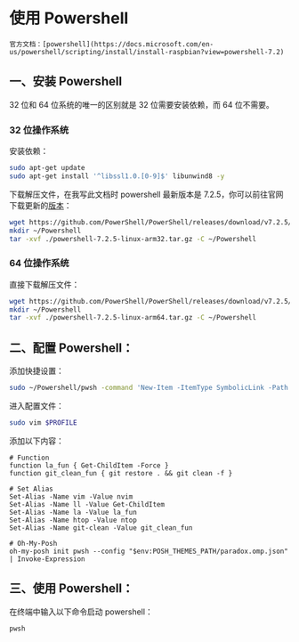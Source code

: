 # 使用 Powershell

```admonish info
官方文档：[powershell](https://docs.microsoft.com/en-us/powershell/scripting/install/install-raspbian?view=powershell-7.2)
```

## 一、安装 Powershell

32 位和 64 位系统的唯一的区别就是 32 位需要安装依赖，而 64 位不需要。

### 32 位操作系统

安装依赖：

```bash
sudo apt-get update
sudo apt-get install '^libssl1.0.[0-9]$' libunwind8 -y
```

下载解压文件，在我写此文档时 powershell 最新版本是 7.2.5，你可以前往官网下载更新的[版本](https://github.com/PowerShell/PowerShell/releases)：

```bash
wget https://github.com/PowerShell/PowerShell/releases/download/v7.2.5/powershell-7.2.5-linux-arm32.tar.gz
mkdir ~/Powershell
tar -xvf ./powershell-7.2.5-linux-arm32.tar.gz -C ~/Powershell
```

### 64 位操作系统

直接下载解压文件：

```bash
wget https://github.com/PowerShell/PowerShell/releases/download/v7.2.5/powershell-7.2.5-linux-arm64.tar.gz
mkdir ~/Powershell
tar -xvf ./powershell-7.2.5-linux-arm64.tar.gz -C ~/Powershell
```

## 二、配置 Powershell：

添加快捷设置：

```bash
sudo ~/Powershell/pwsh -command 'New-Item -ItemType SymbolicLink -Path "/usr/bin/pwsh" -Target "$PSHOME/pwsh" -Force'
```

进入配置文件：

```bash
sudo vim $PROFILE
```

添加以下内容：

```
# Function
function la_fun { Get-ChildItem -Force }
function git_clean_fun { git restore . && git clean -f }

# Set Alias
Set-Alias -Name vim -Value nvim
Set-Alias -Name ll -Value Get-ChildItem
Set-Alias -Name la -Value la_fun
Set-Alias -Name htop -Value ntop
Set-Alias -Name git-clean -Value git_clean_fun

# Oh-My-Posh
oh-my-posh init pwsh --config "$env:POSH_THEMES_PATH/paradox.omp.json" | Invoke-Expression
```

## 三、使用 Powershell：

在终端中输入以下命令启动 powershell：

```bash
pwsh
```

